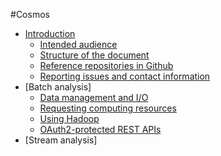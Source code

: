 #<a name="top"></a>Cosmos

* [Introduction](./introduction.md)
    * [Intended audience](./introduction.md#section1)
    * [Structure of the document](./introduction.md#section2)
    * [Reference repositories in Github](./introduction.md#section3)
    * [Reporting issues and contact information](./introduction.md#section4)
* [Batch analysis]
    * [Data management and I/O](./batch/user_and_programmer_manual/data_management_and_io.md)
    * [Requesting computing resources](./batch/user_and_programmer_manual/request_computing_resources.md)
    * [Using Hadoop](./batch/user_and_programmer_manual/using_hadoop.md)
    * [OAuth2-protected REST APIs](./batch/user_and_programmer_manual/oauth2_rest_apis.md)
* [Stream analysis]